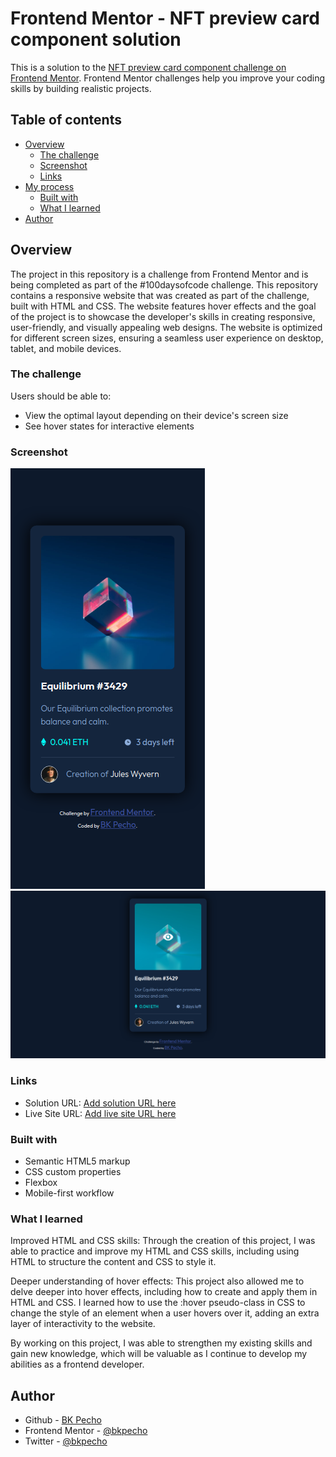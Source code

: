 # Frontend Mentor - NFT preview card component solution

This is a solution to the [NFT preview card component challenge on Frontend Mentor](https://www.frontendmentor.io/challenges/nft-preview-card-component-SbdUL_w0U). Frontend Mentor challenges help you improve your coding skills by building realistic projects.

## Table of contents

- [Overview](#overview)
  - [The challenge](#the-challenge)
  - [Screenshot](#screenshot)
  - [Links](#links)
- [My process](#my-process)
  - [Built with](#built-with)
  - [What I learned](#what-i-learned)
- [Author](#author)

## Overview

The project in this repository is a challenge from Frontend Mentor and is being completed as part of the #100daysofcode challenge. This repository contains a responsive website that was created as part of the challenge, built with HTML and CSS. The website features hover effects and the goal of the project is to showcase the developer's skills in creating responsive, user-friendly, and visually appealing web designs. The website is optimized for different screen sizes, ensuring a seamless user experience on desktop, tablet, and mobile devices.

### The challenge

Users should be able to:

- View the optimal layout depending on their device's screen size
- See hover states for interactive elements

### Screenshot

![](./screenshot/screenshot-mobile.png)
![](./screenshot/screenshot-desktop.png)

### Links

- Solution URL: [Add solution URL here](https://your-solution-url.com)
- Live Site URL: [Add live site URL here](https://your-live-site-url.com)

### Built with

- Semantic HTML5 markup
- CSS custom properties
- Flexbox
- Mobile-first workflow

### What I learned

Improved HTML and CSS skills: Through the creation of this project, I was able to practice and improve my HTML and CSS skills, including using HTML to structure the content and CSS to style it.

Deeper understanding of hover effects: This project also allowed me to delve deeper into hover effects, including how to create and apply them in HTML and CSS. I learned how to use the :hover pseudo-class in CSS to change the style of an element when a user hovers over it, adding an extra layer of interactivity to the website.

By working on this project, I was able to strengthen my existing skills and gain new knowledge, which will be valuable as I continue to develop my abilities as a frontend developer.


## Author

- Github - [BK Pecho](https://www.github.com/bkpecho)
- Frontend Mentor - [@bkpecho](https://www.frontendmentor.io/profile/bkpecho)
- Twitter - [@bkpecho](https://www.twitter.com/bkpecho)
